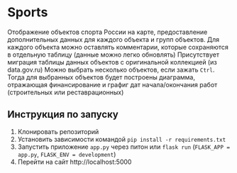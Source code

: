 # Sports

Отображение объектов спорта России на карте, предоставление дополнительных данных для каждого объекта и групп объектов.
Для каждого объекта можно оставлять комментарии, которые сохраняются в отдельную таблицу (данные можно легко обновлять)
Присутствует миграция таблицы данных объектов с оригинальной коллекцией (из data.gov.ru)
Можно выбрать несколько объектов, если зажать `Ctrl`. Тогда для выбранных объектов будет построены диаграмма, отражающая финансирование и графиг дат начала/окончания работ (строительных или реставрационных)


## Инструкция по запуску
1. Клонировать репозиторий
2. Установить зависимости командой `pip install -r requirements.txt`
3. Запустить приложение `app.py` через питон или `flask run` (`FLASK_APP = app.py`, `FLASK_ENV = development`)
4. Перейти на сайт http://localhost:5000
